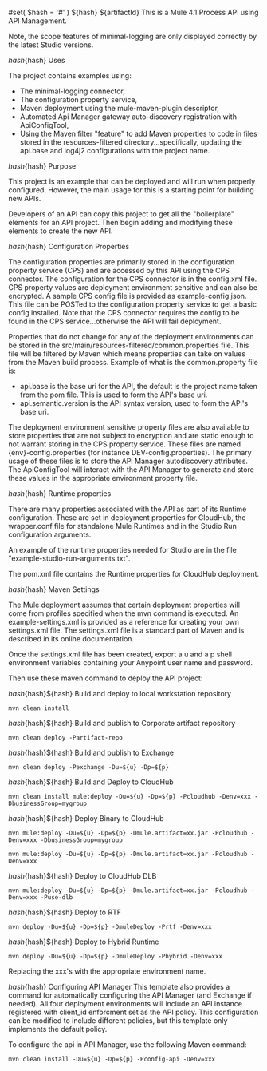 #set( $hash = '#' )
${hash} ${artifactId}
This is a Mule 4.1 Process API using API Management. 

Note, the scope features of minimal-logging are only displayed correctly by the latest Studio versions. 

${hash}${hash} Uses

The project contains examples using:

* The minimal-logging connector, 
* The configuration property service,
* Maven deployment using the mule-maven-plugin descriptor,
* Automated Api Manager gateway auto-discovery registration with ApiConfigTool,
* Using the Maven filter "feature" to add Maven properties to code in files stored in the resources-filtered directory...specifically, updating the api.base and log4j2 configurations with the project name.

${hash}${hash} Purpose

This project is an example that can be deployed and will run when properly configured. However, the main usage for this is a starting point for building new APIs.

Developers of an API can copy this project to get all the "boilerplate" elements for an API project. Then begin adding and modifying these elements to create the new API. 

${hash}${hash} Configuration Properties

The configuration properties are primarily stored in the configuration property service (CPS) and are accessed by this API using the CPS connector. The configuration for the CPS connector is in the config.xml file. CPS property values are deployment environment sensitive and can also be encrypted. A sample CPS config file is provided as example-config.json. This file can be POSTed to the configuration property service to get a basic config installed. Note that the CPS connector requires the config to be found in the CPS service...otherwise the API will fail deployment.

Properties that do not change for any of the deployment environments can be stored in the src/main/resources-filtered/common.properties file. This file will be filtered by Maven which means properties can take on values from the Maven build process. Example of what is the common.property file is:

* api.base is the base uri for the API, the default is the project name taken from the pom file. This is used to form the API's base uri.
* api.semantic.version is the API syntax version, used to form the API's base uri.

The deployment environment sensitive property files are also available to store properties that are not subject to encryption and are static enough to not warrant storing in the CPS property service. These files are named {env}-config.properties (for instance DEV-config.properties). The primary usage of these files is to store the API Manager autodiscovery attributes. The ApiConfigTool will interact with the API Manager to generate and store these values in the appropriate environment property file.


${hash}${hash} Runtime properties

There are many properties associated with the API as part of its Runtime configuration. These are set in deployment properties for CloudHub, the wrapper.conf file for standalone Mule Runtimes and in the Studio Run configuration arguments.

An example of the runtime properties needed for Studio are in the file "example-studio-run-arguments.txt".

The pom.xml file contains the Runtime properties for CloudHub deployment.

${hash}${hash} Maven Settings

The Mule deployment assumes that certain deployment properties will come from profiles specified when the mvn command is executed. An example-settings.xml is provided as a reference for creating your own settings.xml file. The settings.xml file is a standard part of Maven and is described in its online documentation. 

Once the settings.xml file has been created, export a u and a p shell environment variables containing your Anypoint user name and password. 

Then use these maven command to deploy the API project:

${hash}${hash}${hash} Build and deploy to local workstation repository
```
mvn clean install
```

${hash}${hash}${hash} Build and publish to Corporate artifact repository
```
mvn clean deploy -Partifact-repo
```

${hash}${hash}${hash} Build and publish to Exchange
```
mvn clean deploy -Pexchange -Du=${u} -Dp=${p}
```

${hash}${hash}${hash} Build and Deploy to CloudHub
```
mvn clean install mule:deploy -Du=${u} -Dp=${p} -Pcloudhub -Denv=xxx -DbusinessGroup=mygroup
```

${hash}${hash}${hash} Deploy Binary to CloudHub
```
mvn mule:deploy -Du=${u} -Dp=${p} -Dmule.artifact=xx.jar -Pcloudhub -Denv=xxx -DbusinessGroup=mygroup
```
```
mvn mule:deploy -Du=${u} -Dp=${p} -Dmule.artifact=xx.jar -Pcloudhub -Denv=xxx 
```

${hash}${hash}${hash} Deploy to CloudHub DLB
```
mvn mule:deploy -Du=${u} -Dp=${p} -Dmule.artifact=xx.jar -Pcloudhub -Denv=xxx -Puse-dlb
```

${hash}${hash}${hash} Deploy to RTF
```
mvn deploy -Du=${u} -Dp=${p} -DmuleDeploy -Prtf -Denv=xxx
```

${hash}${hash}${hash} Deploy to Hybrid Runtime
```
mvn deploy -Du=${u} -Dp=${p} -DmuleDeploy -Phybrid -Denv=xxx
```

Replacing the xxx's with the appropriate environment name.

${hash}${hash} Configuring API Manager
This template also provides a command for automatically configuring the API Manager (and Exchange if needed). All four deployment environments will include an API instance registered with client_id enforcment set as the API policy. This configuration can be modified to include different policies, but this template only implements the default policy.

To configure the api in API Manager, use the following Maven command:

```
mvn clean install -Du=${u} -Dp=${p} -Pconfig-api -Denv=xxx
```

